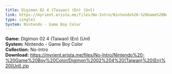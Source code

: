 ```yaml
---
title: Digimon 02 4 (Taiwan) (En) (Unl)
link: https://myrient.erista.me/files/No-Intro/Nintendo%20-%20Game%20Boy%20Color/Digimon%2002%204%20(Taiwan)%20(En)%20(Unl).zip
type: single1
System: Nintendo - Game Boy Color
---
```

<b>Game:</b> Digimon 02 4 (Taiwan) (En) (Unl)<br>
<b>System:</b> Nintendo - Game Boy Color<br>
<b>Collection:</b> No-Intro<br>
<b>Download:</b> https://myrient.erista.me/files/No-Intro/Nintendo%20-%20Game%20Boy%20Color/Digimon%2002%204%20(Taiwan)%20(En)%20(Unl).zip